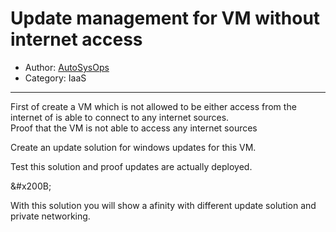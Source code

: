 # Update management for VM without internet access

- Author: [AutoSysOps](https://www.reddit.com/user/AutoSysOps)
- Category: IaaS

---

First of create a VM which is not allowed to be either access from the internet of is able to connect to any internet sources.  
Proof that the VM is not able to access any internet sources

Create an update solution for windows updates for this VM.

Test this solution and proof updates are actually deployed.

&amp;#x200B;

With this solution you will show a afinity with different update solution and private networking.